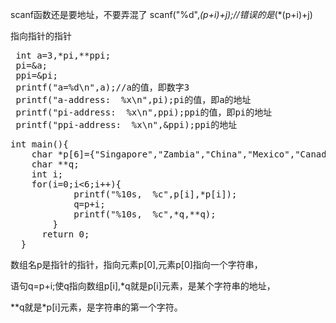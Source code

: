 <div class="entry-content">

scanf函数还是要地址，不要弄混了
scanf("%d",*(p+i)+j);//错误的是*(*(p+i)+j)

指向指针的指针
<pre> int a=3,*pi,**ppi;
 pi=&amp;a;
 ppi=&amp;pi;
 printf("a=%d\n",a);//a的值，即数字3
 printf("a-address:  %x\n",pi);pi的值，即a的地址
 printf("pi-address:  %x\n",ppi);ppi的值，即pi的地址
 printf("ppi-address:  %x\n",&amp;ppi);ppi的地址</pre>
<pre>int main(){
	char *p[6]={"Singapore","Zambia","China","Mexico","Canada","Romania"};
	char **q;
	int i;
	for(i=0;i&lt;6;i++){
            printf("%10s,  %c",p[i],*p[i]);
            q=p+i;
            printf("%10s,  %c",*q,**q);
        }
      return 0;
  }
</pre>
数组名p是指针的指针，指向元素p[0],元素p[0]指向一个字符串，

语句q=p+i;使q指向数组p[i],*q就是p[i]元素，是某个字符串的地址，

**q就是*p[i]元素，是字符串的第一个字符。

</div>
&nbsp;
